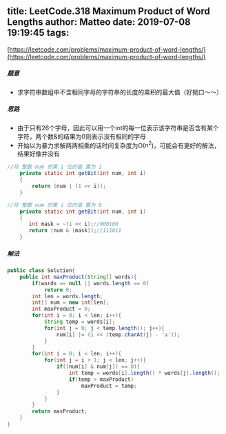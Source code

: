 title: LeetCode.318 Maximum Product of Word Lengths
author: Matteo
date: 2019-07-08 19:19:45
tags:
---
[https://leetcode.com/problems/maximum-product-of-word-lengths/](https://leetcode.com/problems/maximum-product-of-word-lengths/)
##### 题意
* 求字符串数组中不含相同字母的字符串的长度的乘积的最大值（好拗口～～）
##### 思路
* 由于只有26个字母，因此可以用一个int的每一位表示该字符串是否含有某个字符，两个数&的结果为0则表示没有相同的字母
* 开始以为暴力求解两两相乘的话时间复杂度为O($n^2$)，可能会有更好的解法，结果好像并没有
```java
//将 整数 num 的第 i 位的值 置为 1
    private static int getBit(int num, int i)
    {
        return (num | (1 << i));
    }
```
```java
//将 整数 num 的第 i 位的值 置为 0
    private static int getBit(int num, int i)
    {
       int mask = ~(1 << i);//000100
       return (num & (mask));//111011
    }
```
##### 解法
```java
public class Solution{
    public int maxProduct(String[] words){
        if(words == null || words.length == 0)
            return 0;
        int len = words.length;
        int[] num = new int[len];
        int maxProduct = 0;
        for(int i = 0; i < len; i++){
            String temp = words[i];
            for(int j = 0; j < temp.length(); j++){
                num[i] |= (1 << (temp.charAt(j) - 'a'));
            }
        }
        for(int i = 0; i < len; i++){
            for(int j = i + 1; j < len; j++){
                if((num[i] & num[j]) == 0){
                    int temp = words[i].length() * words[j].length();
                    if(temp > maxProduct)
                        maxProduct = temp;
                }
            }
        }
        return maxProduct;
    }
}
```